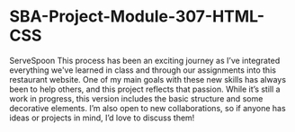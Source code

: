 # SBA-Project-Module-307-HTML-CSS
ServeSpoon
This process has been an exciting journey as I’ve integrated everything we've learned in class and through our assignments into this restaurant website. One of my main goals with these new skills has always been to help others, and this project reflects that passion. While it’s still a work in progress, this version includes the basic structure and some decorative elements. I’m also open to new collaborations, so if anyone has ideas or projects in mind, I’d love to discuss them!